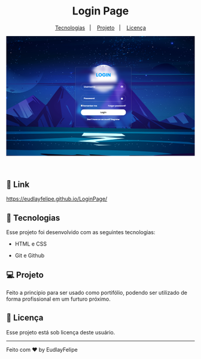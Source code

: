 <h1 align="center">Login Page </h1>



<p align="center">
  <a href="#-tecnologias">Tecnologias</a>&nbsp;&nbsp;&nbsp;|&nbsp;&nbsp;&nbsp;
  <a href="#-projeto">Projeto</a>&nbsp;&nbsp;&nbsp;|&nbsp;&nbsp;&nbsp;
  <a href="#memo-licença">Licença</a>
</p>

<p align="center">
  <img alt="License" src="./assets/LoginPage.PNG">
</p>

<br>

## 🔗 Link


https://eudlayfelipe.github.io/LoginPage/


## 🚀 Tecnologias

Esse projeto foi desenvolvido com as seguintes tecnologias:

- HTML e CSS

- Git e Github


## 💻 Projeto

Feito a principio para ser usado como portifólio, podendo ser utilizado de forma profissional em um furturo próximo.


## :memo: Licença

Esse projeto está sob licença deste usuário.

---

Feito com ♥ by EudlayFelipe

